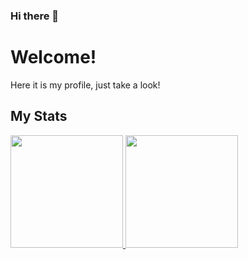 ### Hi there 👋

# Welcome!
Here it is my profile, just take a look!

## My Stats
<p>
<a href="https://github.com/tomss19">
  <img height="180em" src="https://github-readme-stats.vercel.app/api?username=tomss19&count_private=true&show_icons=true&include_all_commits=true&bg_color=e07a5f&title_color=f2cc8f&text_color=f4f1de&icon_color=3d405b&hide_border=true" />
  <img height="180em" src="https://github-readme-stats.vercel.app/api/top-langs/?username=tomss19&layout=compact&bg_color=f4f1de&hide_border=true" />
</a>
</p>

<!--
**tomss19/tomss19** is a ✨ _special_ ✨ repository because its `README.md` (this file) appears on your GitHub profile.

Here are some ideas to get you started:

- 🔭 I’m currently working on ...
- 🌱 I’m currently learning ...
- 👯 I’m looking to collaborate on ...
- 🤔 I’m looking for help with ...
- 💬 Ask me about ...
- 📫 How to reach me: ...
- 😄 Pronouns: ...
- ⚡ Fun fact: ...
-->

